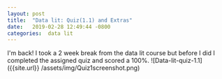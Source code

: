 ```yaml
---
layout: post
title:  "Data lit: Quiz(1.1) and Extras"
date:   2019-02-28 12:49:44 -0800
categories:  data lit
---
```

I'm back!
I took a 2 week break from the data lit course but before I did I completed the
assigned quiz and scored a 100%.
![Data-lit-quiz-1.1]({{site.url}} /assets/img/Quiz1screenshot.png)
